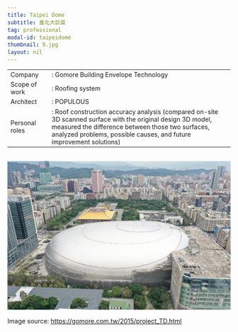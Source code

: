 ```yaml
---
title: Taipei Dome
subtitle: 臺北大巨蛋
tag: professional
modal-id: taipeidome
thumbnail: 9.jpg
layout: nil
---
```

<table class="table__professional">
    <tbody>
        <tr>
            <td>
                Company&nbsp;&nbsp;&nbsp;
            </td>
            <td>
                : Gomore Building Envelope Technology
            </td>
        </tr>
        <tr>
            <td>
                Scope of work
            </td>
            <td>
                : Roofing system
            </td>
        </tr>
        <tr>
            <td>
                Architect
            </td>
            <td>
                : POPULOUS
            </td>
        </tr>
        <tr>
            <td>
                Personal roles
            </td>
            <td>
                : Roof construction accuracy analysis (compared on-site 3D scanned surface with the original design 3D model, measured the difference between those two surfaces, analyzed problems, possible causes, and future improvement solutions)
            </td>
        </tr>
    </tbody>
</table>
<br>

<img src="images/portfolio/9/9A.jpg" class="img-responsive img-centered" alt="Taipei Dome">

Image source: <a href="https://gomore.com.tw/2015/project_TD.html"> https://gomore.com.tw/2015/project_TD.html </a>